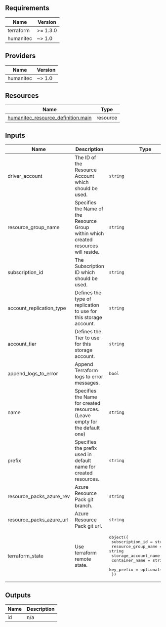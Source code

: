 <!-- BEGIN_TF_DOCS -->
## Requirements

| Name | Version |
|------|---------|
| terraform | >= 1.3.0 |
| humanitec | ~> 1.0 |

## Providers

| Name | Version |
|------|---------|
| humanitec | ~> 1.0 |

## Resources

| Name | Type |
|------|------|
| [humanitec_resource_definition.main](https://registry.terraform.io/providers/humanitec/humanitec/latest/docs/resources/resource_definition) | resource |

## Inputs

| Name | Description | Type | Default | Required |
|------|-------------|------|---------|:--------:|
| driver\_account | The ID of the Resource Account which should be used. | `string` | n/a | yes |
| resource\_group\_name | Specifies the Name of the Resource Group within which created resources will reside. | `string` | n/a | yes |
| subscription\_id | The Subscription ID which should be used. | `string` | n/a | yes |
| account\_replication\_type | Defines the type of replication to use for this storage account. | `string` | `"GRS"` | no |
| account\_tier | Defines the Tier to use for this storage account. | `string` | `"Standard"` | no |
| append\_logs\_to\_error | Append Terraform logs to error messages. | `bool` | `false` | no |
| name | Specifies the Name for created resources. (Leave empty for the default one) | `string` | `""` | no |
| prefix | Specifies the prefix used in default name for created resources. | `string` | `"hum-rp-blob-storage-ex-"` | no |
| resource\_packs\_azure\_rev | Azure Resource Pack git branch. | `string` | `"refs/heads/main"` | no |
| resource\_packs\_azure\_url | Azure Resource Pack git url. | `string` | `"https://github.com/humanitec-architecture/resource-packs-azure.git"` | no |
| terraform\_state | Use terraform remote state. | <pre>object({<br>    subscription_id      = string<br>    resource_group_name  = string<br>    storage_account_name = string<br>    container_name       = string<br>    key_prefix           = optional(string)<br>  })</pre> | `null` | no |

## Outputs

| Name | Description |
|------|-------------|
| id | n/a |
<!-- END_TF_DOCS -->